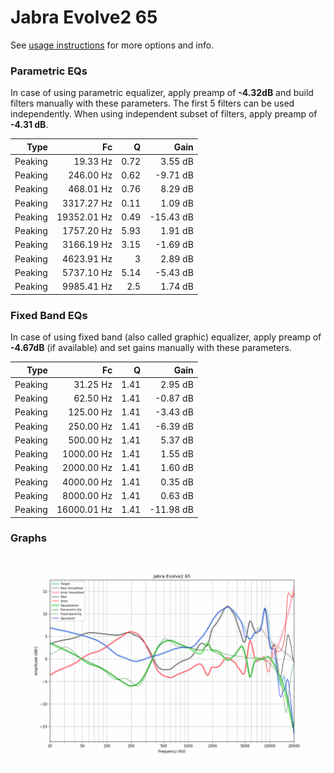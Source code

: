 # Jabra Evolve2 65
See [usage instructions](https://github.com/jaakkopasanen/AutoEq#usage) for more options and info.

### Parametric EQs
In case of using parametric equalizer, apply preamp of **-4.32dB** and build filters manually
with these parameters. The first 5 filters can be used independently.
When using independent subset of filters, apply preamp of **-4.31 dB**.

| Type    | Fc          |    Q | Gain      |
|--------:|------------:|-----:|----------:|
| Peaking | 19.33 Hz    | 0.72 | 3.55 dB   |
| Peaking | 246.00 Hz   | 0.62 | -9.71 dB  |
| Peaking | 468.01 Hz   | 0.76 | 8.29 dB   |
| Peaking | 3317.27 Hz  | 0.11 | 1.09 dB   |
| Peaking | 19352.01 Hz | 0.49 | -15.43 dB |
| Peaking | 1757.20 Hz  | 5.93 | 1.91 dB   |
| Peaking | 3166.19 Hz  | 3.15 | -1.69 dB  |
| Peaking | 4623.91 Hz  | 3    | 2.89 dB   |
| Peaking | 5737.10 Hz  | 5.14 | -5.43 dB  |
| Peaking | 9985.41 Hz  | 2.5  | 1.74 dB   |

### Fixed Band EQs
In case of using fixed band (also called graphic) equalizer, apply preamp of **-4.67dB**
(if available) and set gains manually with these parameters.

| Type    | Fc          |    Q | Gain      |
|--------:|------------:|-----:|----------:|
| Peaking | 31.25 Hz    | 1.41 | 2.95 dB   |
| Peaking | 62.50 Hz    | 1.41 | -0.87 dB  |
| Peaking | 125.00 Hz   | 1.41 | -3.43 dB  |
| Peaking | 250.00 Hz   | 1.41 | -6.39 dB  |
| Peaking | 500.00 Hz   | 1.41 | 5.37 dB   |
| Peaking | 1000.00 Hz  | 1.41 | 1.55 dB   |
| Peaking | 2000.00 Hz  | 1.41 | 1.60 dB   |
| Peaking | 4000.00 Hz  | 1.41 | 0.35 dB   |
| Peaking | 8000.00 Hz  | 1.41 | 0.63 dB   |
| Peaking | 16000.01 Hz | 1.41 | -11.98 dB |

### Graphs
![](./Jabra%20Evolve2%2065.png)